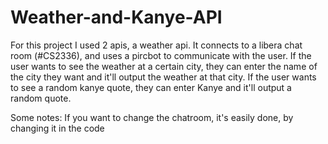 # Weather-and-Kanye-API
For this project I used 2 apis, a weather api. It connects to a libera chat room (#CS2336), and uses a pircbot to communicate with the user.
If the user wants to see the weather at a certain city, they can enter the name of the city they want and it'll output the weather at that city.
If the user wants to see a random kanye quote, they can enter Kanye and it'll output a random quote.

Some notes: 
If you want to change the chatroom, it's easily done, by changing it in the code
